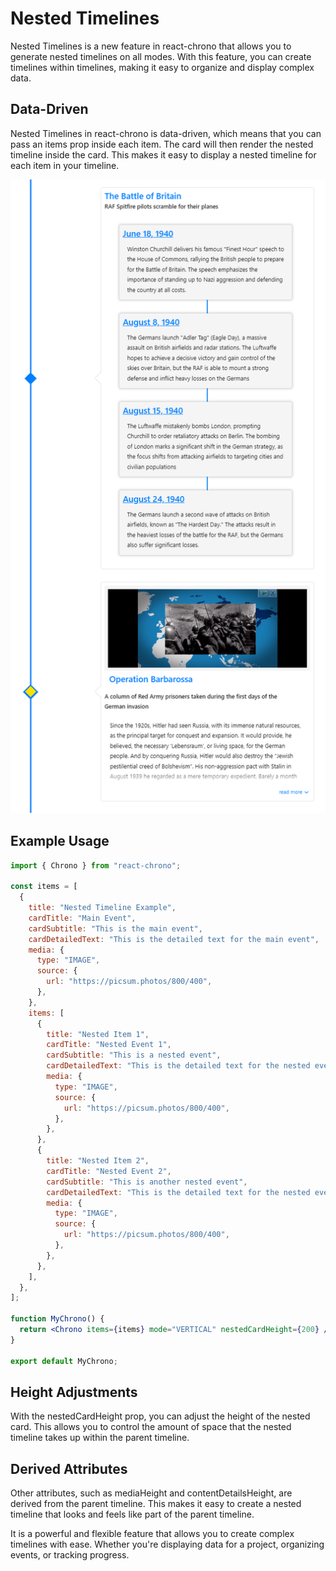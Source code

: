 # Nested Timelines

Nested Timelines is a new feature in react-chrono that allows you to generate nested timelines on all modes. With this feature, you can create timelines within timelines, making it easy to organize and display complex data.

## Data-Driven

Nested Timelines in react-chrono is data-driven, which means that you can pass an items prop inside each item. The card will then render the nested timeline inside the card. This makes it easy to display a nested timeline for each item in your timeline.

![nested](nested.png)

## Example Usage

```jsx
import { Chrono } from "react-chrono";

const items = [
  {
    title: "Nested Timeline Example",
    cardTitle: "Main Event",
    cardSubtitle: "This is the main event",
    cardDetailedText: "This is the detailed text for the main event",
    media: {
      type: "IMAGE",
      source: {
        url: "https://picsum.photos/800/400",
      },
    },
    items: [
      {
        title: "Nested Item 1",
        cardTitle: "Nested Event 1",
        cardSubtitle: "This is a nested event",
        cardDetailedText: "This is the detailed text for the nested event 1",
        media: {
          type: "IMAGE",
          source: {
            url: "https://picsum.photos/800/400",
          },
        },
      },
      {
        title: "Nested Item 2",
        cardTitle: "Nested Event 2",
        cardSubtitle: "This is another nested event",
        cardDetailedText: "This is the detailed text for the nested event 2",
        media: {
          type: "IMAGE",
          source: {
            url: "https://picsum.photos/800/400",
          },
        },
      },
    ],
  },
];

function MyChrono() {
  return <Chrono items={items} mode="VERTICAL" nestedCardHeight={200} />;
}

export default MyChrono;
```

## Height Adjustments

With the nestedCardHeight prop, you can adjust the height of the nested card. This allows you to control the amount of space that the nested timeline takes up within the parent timeline.

## Derived Attributes

Other attributes, such as mediaHeight and contentDetailsHeight, are derived from the parent timeline. This makes it easy to create a nested timeline that looks and feels like part of the parent timeline.

It is a powerful and flexible feature that allows you to create complex timelines with ease. Whether you're displaying data for a project, organizing events, or tracking progress.
